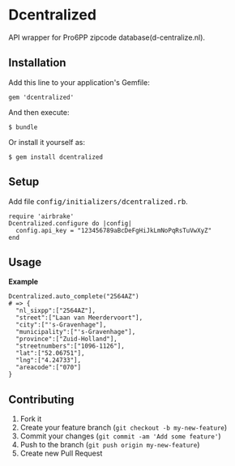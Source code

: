 # Dcentralized

API wrapper for Pro6PP zipcode database(d-centralize.nl). 

## Installation

Add this line to your application's Gemfile:

    gem 'dcentralized'

And then execute:

    $ bundle

Or install it yourself as:

    $ gem install dcentralized

## Setup

Add file <tt>config/initializers/dcentralized.rb</tt>.

    require 'airbrake'
    Dcentralized.configure do |config|
      config.api_key = "123456789aBcDeFgHiJkLmNoPqRsTuVwXyZ"
    end

## Usage

**Example**

    Dcentralized.auto_complete("2564AZ")
    # => {
      "nl_sixpp":["2564AZ"],
      "street":["Laan van Meerdervoort"],
      "city":["'s-Gravenhage"],
      "municipality":["'s-Gravenhage"],
      "province":["Zuid-Holland"],
      "streetnumbers":["1096-1126"],
      "lat":["52.06751"],
      "lng":["4.24733"],
      "areacode":["070"]
    }

## Contributing

1. Fork it
2. Create your feature branch (`git checkout -b my-new-feature`)
3. Commit your changes (`git commit -am 'Add some feature'`)
4. Push to the branch (`git push origin my-new-feature`)
5. Create new Pull Request
